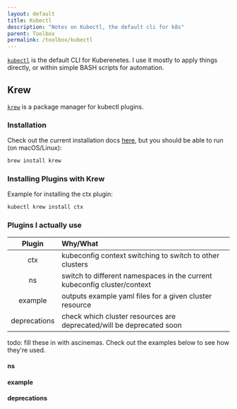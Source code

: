 ```yaml
---
layout: default
title: Kubectl
description: "Notes on Kubectl, the default cli for k8s"
parent: Toolbox
permalink: /toolbox/kubectl
---
```


[`kubectl`](https://kubernetes.io/docs/reference/kubectl/kubectl/) is the default CLI for Kuberenetes. I use it mostly to apply things directly, or within simple BASH scripts for automation.

## Krew
[`krew`](https://krew.sigs.k8s.io/) is a package manager for kubectl plugins.

### Installation
Check out the current installation docs [here](https://krew.sigs.k8s.io/docs/user-guide/setup/install/), but you should be able to run (on macOS/Linux):

```bash
brew install krew
```

### Installing Plugins with Krew
Example for installing the ctx plugin:

```bash
kubectl krew install ctx
```

### Plugins I actually use

| Plugin | Why/What |
|:---:|:---|
| ctx     | kubeconfig context switching to switch to other clusters |
| ns      | switch to different namespaces in the current kubeconfig cluster/context |
| example | outputs example yaml files for a given cluster resource |
| deprecations | check which cluster resources are deprecated/will be deprecated soon |

todo: fill these in with ascinemas.
Check out the examples below to see how they're used.

#### ns

#### example

#### deprecations
